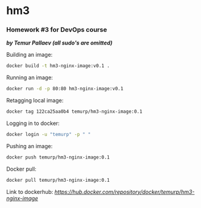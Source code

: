 # hm3
### Homework #3 for DevOps course
**_by Temur Pallaev (all sudo's are omitted)_**


Building an image:
```sh 
docker build -t hm3-nginx-image:v0.1 . 
```

Running an image:
```sh 
docker run -d -p 80:80 hm3-nginx-image:v0.1 
```

Retagging local image:
```sh
docker tag 122ca25aa0b4 temurp/hm3-nginx-image:0.1
```

Logging in to docker:
```sh
docker login -u "temurp" -p " "
```

Pushing an image:
```sh
docker push temurp/hm3-nginx-image:0.1
```

Docker pull:
```sh
docker pull temurp/hm3-nginx-image:0.1
```

Link to dockerhub:
_https://hub.docker.com/repository/docker/temurp/hm3-nginx-image_
